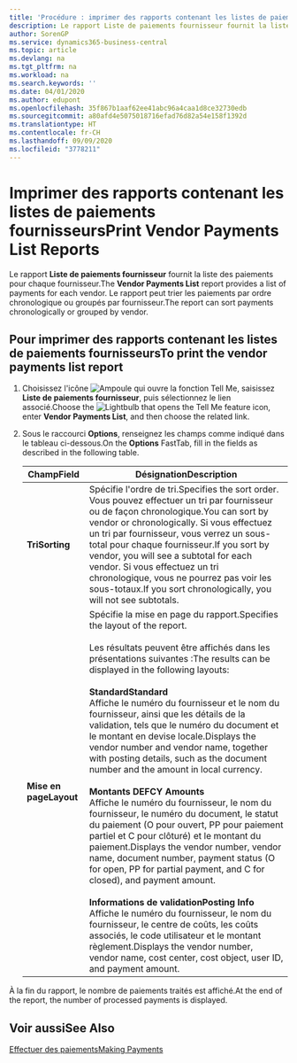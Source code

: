 ```yaml
---
title: 'Procédure : imprimer des rapports contenant les listes de paiements fournisseurs'
description: Le rapport Liste de paiements fournisseur fournit la liste des paiements pour chaque fournisseur. Le rapport peut trier les paiements par ordre chronologique ou groupés par fournisseur.
author: SorenGP
ms.service: dynamics365-business-central
ms.topic: article
ms.devlang: na
ms.tgt_pltfrm: na
ms.workload: na
ms.search.keywords: ''
ms.date: 04/01/2020
ms.author: edupont
ms.openlocfilehash: 35f867b1aaf62ee41abc96a4caa1d8ce32730edb
ms.sourcegitcommit: a80afd4e5075018716efad76d82a54e158f1392d
ms.translationtype: HT
ms.contentlocale: fr-CH
ms.lasthandoff: 09/09/2020
ms.locfileid: "3778211"
---
```

# <a name="print-vendor-payments-list-reports"></a><span data-ttu-id="16e16-104">Imprimer des rapports contenant les listes de paiements fournisseurs</span><span class="sxs-lookup"><span data-stu-id="16e16-104">Print Vendor Payments List Reports</span></span>
<span data-ttu-id="16e16-105">Le rapport **Liste de paiements fournisseur** fournit la liste des paiements pour chaque fournisseur.</span><span class="sxs-lookup"><span data-stu-id="16e16-105">The **Vendor Payments List** report provides a list of payments for each vendor.</span></span> <span data-ttu-id="16e16-106">Le rapport peut trier les paiements par ordre chronologique ou groupés par fournisseur.</span><span class="sxs-lookup"><span data-stu-id="16e16-106">The report can sort payments chronologically or grouped by vendor.</span></span>  

## <a name="to-print-the-vendor-payments-list-report"></a><span data-ttu-id="16e16-107">Pour imprimer des rapports contenant les listes de paiements fournisseurs</span><span class="sxs-lookup"><span data-stu-id="16e16-107">To print the vendor payments list report</span></span>  

1.  <span data-ttu-id="16e16-108">Choisissez l'icône ![Ampoule qui ouvre la fonction Tell Me](../../media/ui-search/search_small.png "Dites-moi ce que vous voulez faire"), saisissez **Liste de paiements fournisseur**, puis sélectionnez le lien associé.</span><span class="sxs-lookup"><span data-stu-id="16e16-108">Choose the ![Lightbulb that opens the Tell Me feature](../../media/ui-search/search_small.png "Tell me what you want to do") icon, enter **Vendor Payments List**, and then choose the related link.</span></span>  
2.  <span data-ttu-id="16e16-109">Sous le raccourci **Options**, renseignez les champs comme indiqué dans le tableau ci-dessous.</span><span class="sxs-lookup"><span data-stu-id="16e16-109">On the **Options** FastTab, fill in the fields as described in the following table.</span></span>  

    |<span data-ttu-id="16e16-110">Champ</span><span class="sxs-lookup"><span data-stu-id="16e16-110">Field</span></span>|<span data-ttu-id="16e16-111">Désignation</span><span class="sxs-lookup"><span data-stu-id="16e16-111">Description</span></span>|  
    |---------------------------------|---------------------------------------|  
    |<span data-ttu-id="16e16-112">**Tri**</span><span class="sxs-lookup"><span data-stu-id="16e16-112">**Sorting**</span></span>|<span data-ttu-id="16e16-113">Spécifie l'ordre de tri.</span><span class="sxs-lookup"><span data-stu-id="16e16-113">Specifies the sort order.</span></span> <span data-ttu-id="16e16-114">Vous pouvez effectuer un tri par fournisseur ou de façon chronologique.</span><span class="sxs-lookup"><span data-stu-id="16e16-114">You can sort by vendor or chronologically.</span></span> <span data-ttu-id="16e16-115">Si vous effectuez un tri par fournisseur, vous verrez un sous-total pour chaque fournisseur.</span><span class="sxs-lookup"><span data-stu-id="16e16-115">If you sort by vendor, you will see a subtotal for each vendor.</span></span> <span data-ttu-id="16e16-116">Si vous effectuez un tri chronologique, vous ne pourrez pas voir les sous-totaux.</span><span class="sxs-lookup"><span data-stu-id="16e16-116">If you sort chronologically, you will not see subtotals.</span></span>|  
    |<span data-ttu-id="16e16-117">**Mise en page**</span><span class="sxs-lookup"><span data-stu-id="16e16-117">**Layout**</span></span>|<span data-ttu-id="16e16-118">Spécifie la mise en page du rapport.</span><span class="sxs-lookup"><span data-stu-id="16e16-118">Specifies the layout of the report.</span></span><br /><br /> <span data-ttu-id="16e16-119">Les résultats peuvent être affichés dans les présentations suivantes :</span><span class="sxs-lookup"><span data-stu-id="16e16-119">The results can be displayed in the following layouts:</span></span><br /><br /> <span data-ttu-id="16e16-120">**Standard**</span><span class="sxs-lookup"><span data-stu-id="16e16-120">**Standard**</span></span><br /> <span data-ttu-id="16e16-121">Affiche le numéro du fournisseur et le nom du fournisseur, ainsi que les détails de la validation, tels que le numéro du document et le montant en devise locale.</span><span class="sxs-lookup"><span data-stu-id="16e16-121">Displays the vendor number and vendor name, together with posting details, such as the document number and the amount in local currency.</span></span><br /><br /> <span data-ttu-id="16e16-122">**Montants DE**</span><span class="sxs-lookup"><span data-stu-id="16e16-122">**FCY Amounts**</span></span><br /> <span data-ttu-id="16e16-123">Affiche le numéro du fournisseur, le nom du fournisseur, le numéro du document, le statut du paiement (O pour ouvert, PP pour paiement partiel et C pour clôturé) et le montant du paiement.</span><span class="sxs-lookup"><span data-stu-id="16e16-123">Displays the vendor number, vendor name, document number, payment status (O for open, PP for partial payment, and C for closed), and payment amount.</span></span><br /><br /> <span data-ttu-id="16e16-124">**Informations de validation**</span><span class="sxs-lookup"><span data-stu-id="16e16-124">**Posting Info**</span></span><br /> <span data-ttu-id="16e16-125">Affiche le numéro du fournisseur, le nom du fournisseur, le centre de coûts, les coûts associés, le code utilisateur et le montant règlement.</span><span class="sxs-lookup"><span data-stu-id="16e16-125">Displays the vendor number, vendor name, cost center, cost object, user ID, and payment amount.</span></span>|  

 <span data-ttu-id="16e16-126">À la fin du rapport, le nombre de paiements traités est affiché.</span><span class="sxs-lookup"><span data-stu-id="16e16-126">At the end of the report, the number of processed payments is displayed.</span></span>  

## <a name="see-also"></a><span data-ttu-id="16e16-127">Voir aussi</span><span class="sxs-lookup"><span data-stu-id="16e16-127">See Also</span></span>  
[<span data-ttu-id="16e16-128">Effectuer des paiements</span><span class="sxs-lookup"><span data-stu-id="16e16-128">Making Payments</span></span>](../../payables-make-payments.md)
